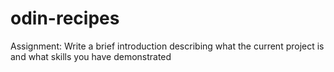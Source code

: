 # odin-recipes

Assignment: Write a brief introduction describing what the current project is and what skills you have demonstrated